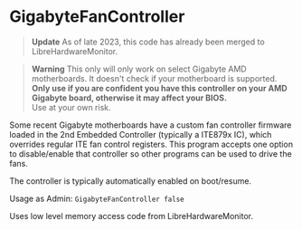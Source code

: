﻿# GigabyteFanController

> **Update**
> As of late 2023, this code has already been merged to LibreHardwareMonitor.

> **Warning**
> This only will only work on select Gigabyte AMD motherboards. It doesn't check if your motherboard is supported.<br>
> **Only use if you are confident you have this controller on your AMD Gigabyte board, otherwise it may affect your BIOS.**<br>
> Use at your own risk.

Some recent Gigabyte motherboards have a custom fan controller firmware loaded in the 2nd Embedded Controller (typically a ITE879x IC), which overrides regular ITE fan control registers. This program accepts one option to disable/enable that controller so other programs can be used to drive the fans.

The controller is typically automatically enabled on boot/resume.

Usage as Admin:
```GigabyteFanController false```

Uses low level memory access code from LibreHardwareMonitor.
